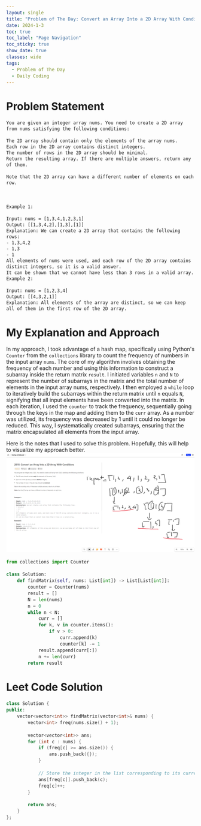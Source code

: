 ```yaml
---
layout: single
title: "Problem of The Day: Convert an Array Into a 2D Array With Conditions"
date: 2024-1-3
toc: true
toc_label: "Page Navigation"
toc_sticky: true
show_date: true
classes: wide
tags:
  - Problem of The Day
  - Daily Coding
---
```

# Problem Statement
```
You are given an integer array nums. You need to create a 2D array from nums satisfying the following conditions:

The 2D array should contain only the elements of the array nums.
Each row in the 2D array contains distinct integers.
The number of rows in the 2D array should be minimal.
Return the resulting array. If there are multiple answers, return any of them.

Note that the 2D array can have a different number of elements on each row.

 

Example 1:

Input: nums = [1,3,4,1,2,3,1]
Output: [[1,3,4,2],[1,3],[1]]
Explanation: We can create a 2D array that contains the following rows:
- 1,3,4,2
- 1,3
- 1
All elements of nums were used, and each row of the 2D array contains distinct integers, so it is a valid answer.
It can be shown that we cannot have less than 3 rows in a valid array.
Example 2:

Input: nums = [1,2,3,4]
Output: [[4,3,2,1]]
Explanation: All elements of the array are distinct, so we can keep all of them in the first row of the 2D array.
```

# My Explanation and Approach
In my approach, I took advantage of a hash map, specifically using Python's `Counter` from the `collections` library to count the frequency of numbers in the input array `nums`. The core of my algorithm involves obtaining the frequency of each number and using this information to construct a subarray inside the return matrix `result`. I initiated variables `n` and `N` to represent the number of subarrays in the matrix and the total number of elements in the input array nums, respectively. I then employed a `while` loop to iteratively build the subarrays within the return matrix until `n` equals `N`, signifying that all input elements have been converted into the matrix. In each iteration, I used the `counter` to track the frequency, sequentially going through the keys in the map and adding them to the `curr` array. As a number was utilized, its frequency was decreased by 1 until it could no longer be reduced. This way, I systematically created subarrays, ensuring that the matrix encapsulated all elements from the input array.

Here is the notes that I used to solve this problem. Hopefully, this will help to visualize my approach better.
[![note](/assets/images/2024-01-03_13-50-49-note.png)](/assets/images/2024-01-03_13-50-49-note.png)

```python
from collections import Counter

class Solution:
    def findMatrix(self, nums: List[int]) -> List[List[int]]:
        counter = Counter(nums)
        result = []
        N = len(nums)
        n = 0
        while n < N:
            curr = []
            for k, v in counter.items():
                if v > 0:
                    curr.append(k)
                    counter[k] -= 1
            result.append(curr[:])
            n += len(curr)
        return result    
```
# Leet Code Solution
```cpp
class Solution {
public:
    vector<vector<int>> findMatrix(vector<int>& nums) {
        vector<int> freq(nums.size() + 1);
        
        vector<vector<int>> ans;
        for (int c : nums) {
            if (freq[c] >= ans.size()) {
                ans.push_back({});
            }
            
            // Store the integer in the list corresponding to its current frequency.
            ans[freq[c]].push_back(c);
            freq[c]++;
        }
        
        return ans;
    }
};
```